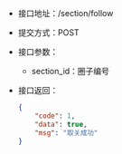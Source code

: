 * 接口地址：/section/follow

* 提交方式：POST

* 接口参数：

  * section\_id：圈子编号

* 接口返回：

  ```json
  {
      "code": 1,
      "data": true,
      "msg": "取关成功"
  }
  ```




